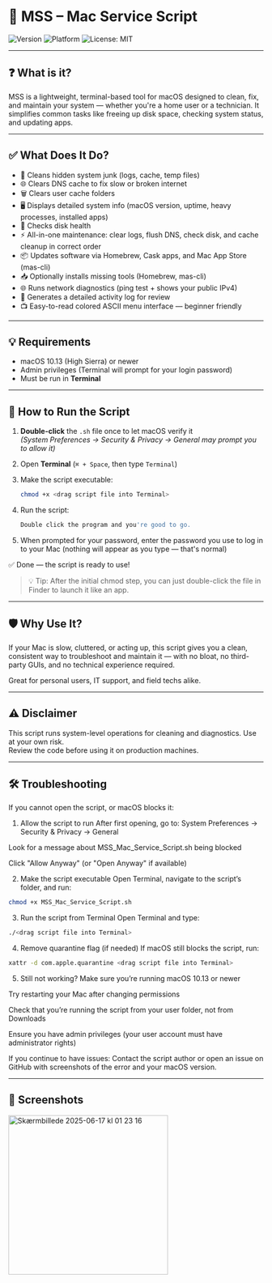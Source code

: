 # 🍎 MSS – Mac Service Script

![Version](https://img.shields.io/badge/version-v1.1.0-green)
![Platform](https://img.shields.io/badge/platform-MacOS-blue)
![License: MIT](https://img.shields.io/badge/license-MIT-blue)

---

## ❓ What is it?

MSS is a lightweight, terminal-based tool for macOS designed to clean, fix, and maintain your system — whether you're a home user or a technician. It simplifies common tasks like freeing up disk space, checking system status, and updating apps.

---

## ✅ What Does It Do?

- 🧹 Cleans hidden system junk (logs, cache, temp files)
- 🌐 Clears DNS cache to fix slow or broken internet
- 🗑️ Clears user cache folders
- 🖥️ Displays detailed system info (macOS version, uptime, heavy processes, installed apps)
- 🔧 Checks disk health
- ⚡ All-in-one maintenance: clear logs, flush DNS, check disk, and cache cleanup in correct order
- 📦 Updates software via Homebrew, Cask apps, and Mac App Store (mas-cli)
- 📥 Optionally installs missing tools (Homebrew, mas-cli)
- 🌐 Runs network diagnostics (ping test + shows your public IPv4)
- 📜 Generates a detailed activity log for review
- 📺 Easy-to-read colored ASCII menu interface — beginner friendly
---

## 💡 Requirements

- macOS 10.13 (High Sierra) or newer  
- Admin privileges (Terminal will prompt for your login password)  
- Must be run in **Terminal**

---

## 🧪 How to Run the Script

1. **Double-click** the `.sh` file once to let macOS verify it  
   *(System Preferences → Security & Privacy → General may prompt you to allow it)*

2. Open **Terminal** (`⌘ + Space`, then type `Terminal`)

3. Make the script executable:
   ```bash
   chmod +x <drag script file into Terminal>
   ```

4. Run the script:
   ```bash
   Double click the program and you're good to go.
   ```

5. When prompted for your password, enter the password you use to log in to your Mac (nothing will appear as you type — that's normal)

✅ Done — the script is ready to use!

> 💡 Tip: After the initial chmod step, you can just double-click the file in Finder to launch it like an app.

---

## 🛡️ Why Use It?

If your Mac is slow, cluttered, or acting up, this script gives you a clean, consistent way to troubleshoot and maintain it — with no bloat, no third-party GUIs, and no technical experience required.

Great for personal users, IT support, and field techs alike.

---

## ⚠️ Disclaimer

This script runs system-level operations for cleaning and diagnostics. Use at your own risk.  
Review the code before using it on production machines.

---
## 🛠️ Troubleshooting
If you cannot open the script, or macOS blocks it:

1. Allow the script to run
After first opening, go to:
System Preferences → Security & Privacy → General

Look for a message about MSS_Mac_Service_Script.sh being blocked

Click "Allow Anyway" (or "Open Anyway" if available)

2. Make the script executable
Open Terminal, navigate to the script’s folder, and run:

```bash
chmod +x MSS_Mac_Service_Script.sh
```
3. Run the script from Terminal
Open Terminal and type:
```bash
./<drag script file into Terminal>
```
4. Remove quarantine flag (if needed)
If macOS still blocks the script, run:
```bash
xattr -d com.apple.quarantine <drag script file into Terminal>
```
5. Still not working?
Make sure you’re running macOS 10.13 or newer

Try restarting your Mac after changing permissions

Check that you’re running the script from your user folder, not from Downloads

Ensure you have admin privileges (your user account must have administrator rights)

If you continue to have issues:
Contact the script author or open an issue on GitHub with screenshots of the error and your macOS version.

---

## 📸 Screenshots
<img width="315" alt="Skærmbillede 2025-06-17 kl  01 23 16" src="https://github.com/user-attachments/assets/c621185c-c1fb-43f7-bbbc-8cf12e5ad71d" />

